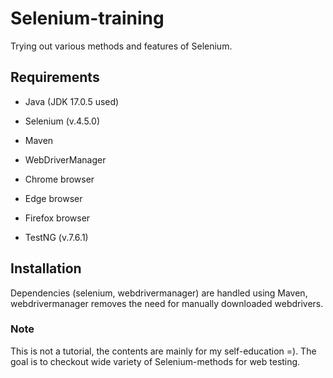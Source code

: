 # Selenium-training

Trying out various methods and features of Selenium.

## Requirements
* Java (JDK 17.0.5 used)
* Selenium (v.4.5.0)
* Maven
* WebDriverManager
* Chrome browser
* Edge browser
* Firefox browser

* TestNG (v.7.6.1)

## Installation

Dependencies (selenium, webdrivermanager) are handled using Maven, 
webdrivermanager removes the need for manually downloaded webdrivers.


### Note

This is not a tutorial, the contents are mainly for my self-education =).
The goal is to checkout wide variety of Selenium-methods for web testing.